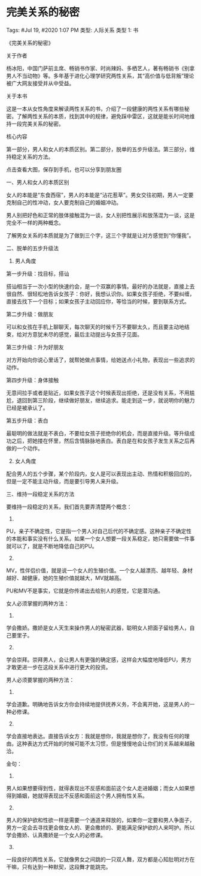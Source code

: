 # 完美关系的秘密

Tags: #Jul 19, #2020 1:07 PM
类型: 人际关系
类型 1: 书

《完美关系的秘密》

关于作者

杨冰阳，中国门萨前主席、畅销书作家、时尚辣妈、多栖艺人，著有畅销书《别拿男人不当动物》等。多年基于进化心理学研究两性关系，其“高价值与低背叛”理论被广大网友接受并从中受益。

关于本书

这是一本从女性角度来解读两性关系的书，介绍了一段健康的两性关系有哪些秘密。了解两性关系的本质，找到其中的规律，避免踩中雷区，这就是能长时间地维持一段完美关系的秘密。

核心内容

第一部分，男人和女人的本质区别。第二部分，脱单的五步升级法。第三部分，维持稳定关系的方法。

点击查看大图，保存到手机，也可以分享到朋友圈

一、男人和女人的本质区别

女人的本能是“东食西宿”，男人的本能是“沾花惹草”。男女交往初期，男人一定要克制自己的性冲动，女人要克制自己的婚姻冲动。

男人别把好色和正常的肢体接触混为一谈，女人别把性展示和放荡混为一谈，这是完全不一样的两种概念。

了解男女关系的本质就是为了做到三个字，这三个字就是让对方感觉到“你懂我”。

二、脱单的五步升级法

1. 男人角度

第一步升级：找目标，搭讪

搭讪相当于一次小型的快速约会，是一个双赢的事情。最好的办法就是，直接上去很自然、很轻松地告诉女孩子：你好，我想认识你。如果女孩子拒绝，不要纠缠，直接去找下一个目标；如果女孩子主动回应你，等恰当的时候，要到联系方式。

第二步升级：做朋友

可以和女孩在手机上聊聊天，每次聊天的时候千万不要聊太久，而且要主动地结束，给对方意犹未尽的感觉，最后主动提出与女孩子见面。

第三步升级：升为好朋友

对方开始向你说心里话了，就帮她做点事情，给她送点小礼物，表现出一些追求的动作。

第四步升级：身体接触

无意间拉手或者是贴近，如果女孩子这个时候表现出拒绝，还是没有关系，不用尴尬，退回到第三阶段，继续做好朋友，继续追求。能走到这一步，就说明你的魅力已经是被承认了。

第五步升级：表白

最聪明的做法就是不表白，不要给女孩子拒绝你的机会，而是直接升级。等升级成功之后，把她搂在怀里，然后含情脉脉地表白。表白是在和女孩子发生关系之后再做的一个动作。

2. 女人角度

配合男人的五个步骤，某个阶段内，女人是可以表现出主动、热情和积极回应的，但是一定不能主动升级，而是要引导男人来升级。

三、维持一段稳定关系的方法

要维持一段稳定的关系，我们首先要弄清楚两个概念：

1.
PU，亲子不确定性，它是指一个男人对自己后代的不确定感。这种亲子不确定性的本能和事实没有什么关系。如果一个女人想要一段关系稳定，她只需要做一件事就可以了，就是不断地降低自己的PU。

2.
MV，性伴侣价值，就是说一个女人的生殖价值。一个女人越漂亮、越年轻、身材越好、越健康，她的生殖价值就越大，MV就越高。

PU和MV不是事实，它就是你传递出去给别人的感觉，它是潜沟通。

女人必须掌握的两种方法：

1.
学会撒娇。撒娇是女人天生来操作男人的秘密武器，聪明女人把面子留给男人，自己要里子。

2.
学会崇拜。崇拜男人，会让男人有更强的确定感，这样会大幅度地降低PU，男方才敢更进一步在这段关系中进行更大的投资。

男人必须要掌握的两种方法：

1.
学会道歉。明确地告诉女方你会持续地提供抚养义务，不会离开她，这是男人的一种必修课。

2.
学会直接地表达。直接告诉女方：我就是想你，我就是想你了，我没有任何的理由。这种表达方式开始的时候可能不太习惯，但是慢慢地会让你们的关系越来越融洽。

金句：

1.
男人如果想要得到性，就得表现出不反感和面前这个女人走进婚姻；而女人如果想得到婚姻，她就得表现出不反感和面前这个男人拥有性关系。

2.
男人的保护欲和性欲一样是需要一个通道来释放的，如果你一定要和男人争面子，男方一定会去寻找更会做女人的、更会撒娇的、更能满足保护欲的人来呵护。所以学会撒娇、认真撒娇是一个女人的必修课。

3.
一段良好的两性关系，它就像男女之间跳的一只双人舞，双方都是心知肚明对方在干嘛，只有达到一种默契，这段舞才能跳完。
